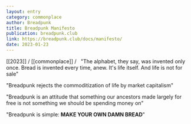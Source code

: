 ```yaml
---
layout: entry
category: commonplace
author: Breadpunk
title: Breadpunk Manifesto
publication: breadpunk.club
link: https://breadpunk.club/docs/manifesto/
date: 2023-01-23
---
```


[[2023]] / [[commonplace]] / 
 
"The alphabet, they say, was invented only once. Bread is invented every time, anew. It's life itself. And life is not for sale"

"Breadpunk rejects the commoditization of life by market capitalism"

"Breadpunk is an attitude that something our ancestors made largely for free is not something we should be spending money on"

"Breadpunk is simple: **MAKE YOUR OWN DAMN BREAD**"
